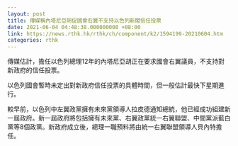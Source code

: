 ```yaml
---
layout: post
title: 傳媒稱內塔尼亞胡促國會右翼不支持以色列新閣信任投票
date: 2021-06-04 04:48:38.000000000 +08:00
link: https://news.rthk.hk/rthk/ch/component/k2/1594199-20210604.htm
categories: rthk
---
```


傳媒估計，擔任以色列總理12年的內塔尼亞胡正在要求國會右翼議員，不支持對新政府的信任投票。

以色列國會暫時未定出對新政府信任投票的具體時間，但一般估計最快下星期進行。

較早前，以色列中左翼政黨擁有未來黨領導人拉皮德通知總統，他已經成功組建新一屆政府。新一屆政府將包括擁有未來黨、右翼政黨統一右翼聯盟、中間黨派藍白黨等8個政黨。新政府成立後，總理一職預料將由統一右翼聯盟領導人貝內特擔任。
